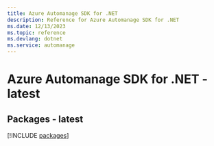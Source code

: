 ```yaml
---
title: Azure Automanage SDK for .NET
description: Reference for Azure Automanage SDK for .NET
ms.date: 12/13/2023
ms.topic: reference
ms.devlang: dotnet
ms.service: automanage
---
```

# Azure Automanage SDK for .NET - latest
## Packages - latest
[!INCLUDE [packages](automanage-index.md)]